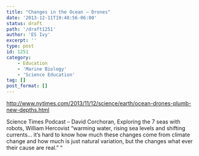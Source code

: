 ```yaml
---
title: "Changes in the Ocean – Drones"
date: '2013-12-11T19:48:56-06:00'
status: draft
path: '/draft1251'
author: 'ES Ivy'
excerpt: ''
type: post
id: 1251
category:
    - Education
    - 'Marine Biology'
    - 'Science Education'
tag: []
post_format: []
---
```

<http://www.nytimes.com/2013/11/12/science/earth/ocean-drones-plumb-new-depths.html>

Science Times Podcast – David Corchoran, Exploring the 7 seas with robots, William Hercovist “warming water, rising sea levels and shifting currents… it’s hard to know how much these changes come from climate change and how much is just natural variation, but the changes what ever their cause are real.” “